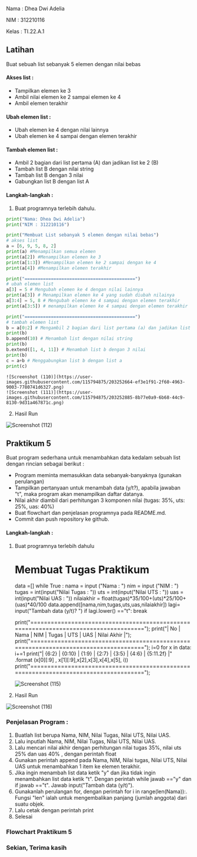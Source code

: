 Nama  : Dhea Dwi Adelia

NIM   : 312210116

Kelas : TI.22.A.1

## Latihan
Buat sebuah list sebanyak 5 elemen dengan nilai bebas

#### Akses list :
- Tampilkan elemen ke 3
- Ambil nilai elemen ke 2 sampai elemen ke 4
- Ambil elemen terakhir
#### Ubah elemen list :
- Ubah elemen ke 4 dengan nilai lainnya
- Ubah elemen ke 4 sampai dengan elemen terakhir
#### Tambah elemen list :
- Ambil 2 bagian dari list pertama (A) dan jadikan list ke 2 (B)
- Tambah list B dengan nilai string
- Tambah list B dengan 3 nilai
- Gabungkan list B dengan list A

#### Langkah-langkah :
1. Buat programnya terlebih dahulu.

 ```python
print("Nama: Dhea Dwi Adelia")
print("NIM : 312210116")

print("Membuat List sebanyak 5 elemen dengan nilai bebas")
# akses list
a = [6, 9, 5, 8, 2]
print(a) #Menampilkan semua elemen
print(a[2]) #Menampilkan elemen ke 3
print(a[1:3]) #Menampilkan elemen ke 2 sampai dengan ke 4
print(a[4]) #Menampilkan elemen terakhir

print("==========================================")
# ubah elemen list
a[3] = 5 # Mengubah elemen ke 4 dengan nilai lainnya
print(a[3]) # Menampilkan elemen ke 4 yang sudah diubah nilainya
a[3:4] = 5, 8 # Mengubah elemen ke 4 sampai dengan elemen terakhir
print(a[3:5]) # menampilkan elemen ke 4 sampai dengan elemen terakhir

print("==========================================")
# tambah elemen list
b = a[0:2] # Mengambil 2 bagian dari list pertama (a) dan jadikan list kedua (b)
print(b)
b.append(10) # Menambah list dengan nilai string
print(b)
b.extend([1, 4, 11]) # Menambah list b dengan 3 nilai
print(b)
c = a+b # Menggabungkan list b dengan list a
print(c)
```
    ![Screenshot (110)](https://user-images.githubusercontent.com/115794875/203252664-ef3e1f91-2f60-4963-9003-7780741d6327.png)
    ![Screenshot (111)](https://user-images.githubusercontent.com/115794875/203252885-8b77e0a9-6b68-44c9-8130-9d31a467871c.png)

2. Hasil Run

![Screenshot (112)](https://user-images.githubusercontent.com/115794875/203253517-7275b06b-3156-447a-8f63-4ad80fc95212.png)

 
## Praktikum 5
Buat program sederhana untuk menambahkan data kedalam sebuah list dengan rincian sebagai berikut :

- Program meminta memasukkan data sebanyak-banyaknya (gunakan perulangan)
- Tampilkan pertanyaan untuk menambah data (y/t?), apabila jawaban   
"t", maka program akan menampilkan daftar datanya.
- Nilai akhir diambil dari perhitungan 3 komponen nilai (tugas: 35%, uts: 25%, uas: 40%)
- Buat flowchart dan penjelasan programnya pada README.md.
- Commit dan push repository ke github.

#### Langkah-langkah :
1. Buat programnya terlebih dahulu

    # Membuat Tugas Praktikum
    data =[]
    while True :
        nama       = input    ("Nama        : ")
        nim        = input    ("NIM         : ")
        tugas      = int(input("Nilai Tugas : "))
        uts        = int(input("Nilai UTS   : "))
        uas        = int(input("Nilai UAS   : "))
        nilaiakhir = float(tugas)*35/100+(uts)*25/100+(uas)*40/100
        data.append([nama,nim,tugas,uts,uas,nilaiakhir])
        lagi= input("Tambah data (y/t)? ")
        if lagi.lower() =="t":
            break


    print("=====================================================================================");
    print("|  No  |     Nama     |     NIM     |   Tugas   |   UTS   |   UAS   |  Nilai Akhir  |");
    print("=====================================================================================");
    i=0
    for x in data:
        i+=1
        print("|  {6:2}  |  {0:10}  |  {1:9}  |  {2:7}  |  {3:5}  | {4:6}  |  {5:11.2f}  |"\
              .format (x[0][:9] , x[1][:9],x[2],x[3],x[4],x[5], i))
    print("=====================================================================================");
    
    ![Screenshot (115)](https://user-images.githubusercontent.com/115794875/203254753-7fe9e881-bbca-4d46-ac29-6aeb1f7afaad.png)

    
2. Hasil Run

![Screenshot (116)](https://user-images.githubusercontent.com/115794875/203254835-160cdd8c-e206-4cb0-9496-bd9cff83786d.png)


### Penjelasan Program :
1. Buatlah list berupa Nama, NIM, Nilai Tugas, Nilai UTS, Nilai UAS.
2. Lalu inputlah Nama, NIM, Nilai Tugas, Nilai UTS, Nilai UAS.
3. Lalu mencari nilai akhir dengan perhitungan nilai tugas 35%, nilai uts 25% dan uas 40% , dengan perintah float
4. Gunakan perintah append pada Nama, NIM, Nilai tugas, Nilai UTS, Nilai UAS untuk menambahkan 1 item ke elemen terakhir.
5. Jika ingin menambah list data ketik "y" dan jika tidak ingin menambahkan list data ketik "t". Dengan perintah while jawab =="y" dan if jawab =="t". Jawab input("Tambah data (y/t)").
6. Gunakanlah perulangan for, dengan perintah for i in range(len(Nama)):. Fungsi "len" ialah untuk mengembalikan panjang (jumlah anggota) dari suatu objek.
7. Lalu cetak dengan perintah print
8. Selesai

### Flowchart Praktikum 5


### Sekian, Terima kasih 

